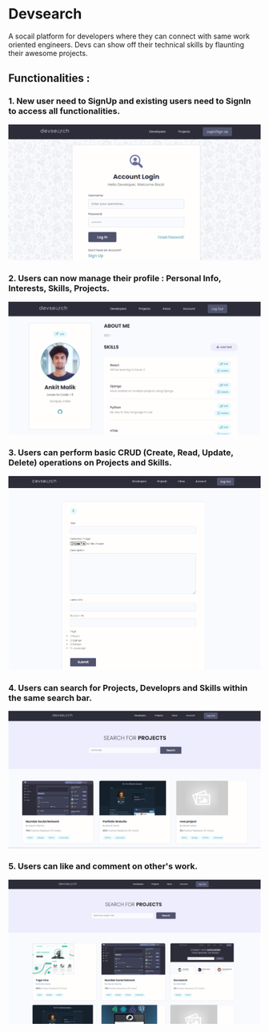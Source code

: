 # Devsearch
A socail platform for developers where they can connect with same work oriented engineers. Devs can show off their technical skills by flaunting their awesome projects.

## Functionalities : 
### 1. New user need to SignUp and existing users need to SignIn to access all functionalities.

  ![](static/images/Login_SignUp.PNG)

### 2. Users can now manage their profile : Personal Info, Interests, Skills, Projects.

  ![](static/images/Edit_Profile.PNG)
    
### 3. Users can perform basic CRUD (Create, Read, Update, Delete) operations on Projects and Skills.

  ![](static/images/Add_Project.PNG)
    
### 4. Users can search for Projects, Developrs and Skills within the same search bar.

  ![](static/images/Sreach.PNG)
    
### 5. Users can like and comment on other's work.

  ![](static/images/Interface.PNG)
